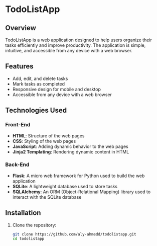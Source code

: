 # TodoListApp

## Overview
TodoListApp is a web application designed to help users organize their tasks efficiently and improve productivity. The application is simple, intuitive, and accessible from any device with a web browser.

## Features
- Add, edit, and delete tasks
- Mark tasks as completed
- Responsive design for mobile and desktop
- Accessible from any device with a web browser

## Technologies Used
### Front-End
- **HTML**: Structure of the web pages
- **CSS**: Styling of the web pages
- **JavaScript**: Adding dynamic behavior to the web pages
- **Jinja2 Templating**: Rendering dynamic content in HTML

### Back-End
- **Flask**: A micro web framework for Python used to build the web application
- **SQLite**: A lightweight database used to store tasks
- **SQLAlchemy**: An ORM (Object-Relational Mapping) library used to interact with the SQLite database

## Installation
1. Clone the repository:
   ```bash
   git clone https://github.com/aly-ahmedd/todolistapp.git
   cd todolistapp
